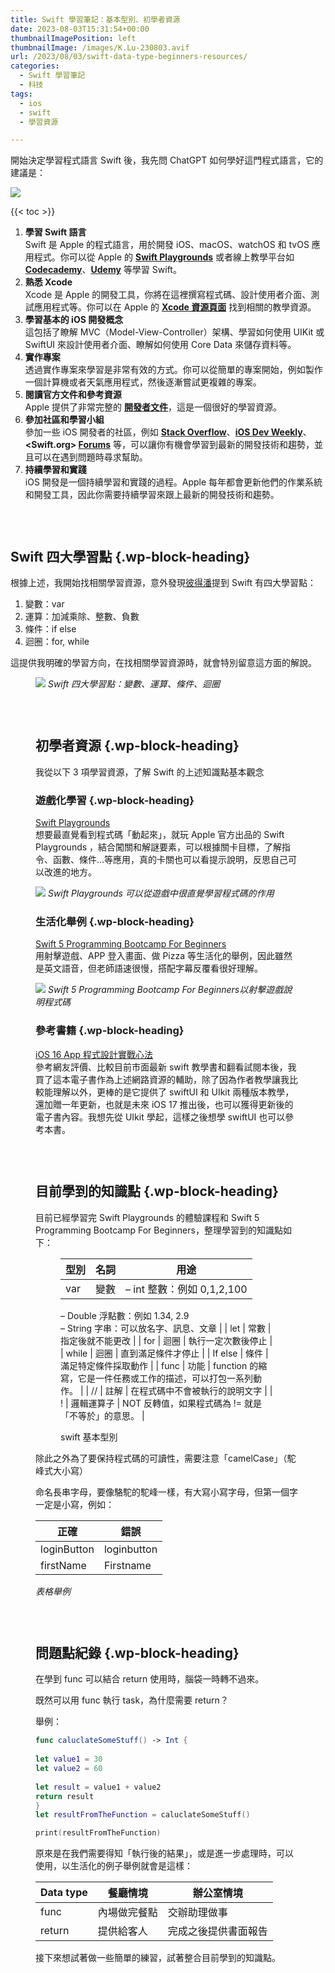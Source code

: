 ```yaml
---
title: Swift 學習筆記：基本型別、初學者資源
date: 2023-08-03T15:31:54+00:00
thumbnailImagePosition: left
thumbnailImage: /images/K.Lu-230803.avif
url: /2023/08/03/swift-data-type-beginners-resources/
categories:
  - Swift 學習筆記
  - 科技
tags:
  - ios
  - swift
  - 學習資源

---
```


開始決定學習程式語言 Swift 後，我先問 ChatGPT 如何學好這門程式語言，它的建議是：
<!--more-->

![](/images/K.Lu-230803.avif)

{{< toc >}}

  1. **學習 Swift 語言**  
    Swift 是 Apple 的程式語言，用於開發 iOS、macOS、watchOS 和 tvOS 應用程式。你可以從 Apple 的 **[Swift Playgrounds][1]** 或者線上教學平台如 **[Codecademy][2]**、**[Udemy][3]** 等學習 Swift。
  2. **熟悉 Xcode**  
    Xcode 是 Apple 的開發工具，你將在這裡撰寫程式碼、設計使用者介面、測試應用程式等。你可以在 Apple 的 **[Xcode 資源頁面][4]** 找到相關的教學資源。
  3. **學習基本的 iOS 開發概念**  
    這包括了瞭解 MVC（Model-View-Controller）架構、學習如何使用 UIKit 或 SwiftUI 來設計使用者介面、瞭解如何使用 Core Data 來儲存資料等。
  4. **實作專案**  
    透過實作專案來學習是非常有效的方式。你可以從簡單的專案開始，例如製作一個計算機或者天氣應用程式，然後逐漸嘗試更複雜的專案。
  5. **閱讀官方文件和參考資源**  
    Apple 提供了非常完整的 **[開發者文件][5]**，這是一個很好的學習資源。
  6. **參加社區和學習小組**  
    參加一些 iOS 開發者的社區，例如 **[Stack Overflow][6]**、**[iOS Dev Weekly][7]**、**<Swift.org> [Forums][8]** 等，可以讓你有機會學習到最新的開發技術和趨勢，並且可以在遇到問題時尋求幫助。
  7. **持續學習和實踐**  
    iOS 開發是一個持續學習和實踐的過程。Apple 每年都會更新他們的作業系統和開發工具，因此你需要持續學習來跟上最新的開發技術和趨勢。

<div style="height:30px" aria-hidden="true" class="wp-block-spacer">
</div>

## Swift 四大學習點 {.wp-block-heading}

根據上述，我開始找相關學習資源，意外發現[彼得潘][9]提到 Swift 有四大學習點：

  1. 變數：var
  2. 運算：加減乘除、整數、負數
  3. 條件：if else
  4. 迴圈：for, while

這提供我明確的學習方向，在找相關學習資源時，就會特別留意這方面的解說。<figure class="wp-block-image size-full">

![](四大學習者-2023-08-03-at-23.41.18.avif)
*Swift 四大學習點：變數、運算、條件、迴圈*

<div style="height:30px" aria-hidden="true" class="wp-block-spacer">
</div>

## 初學者資源 {.wp-block-heading}

我從以下 3 項學習資源，了解 Swift 的上述知識點基本觀念

### 遊戲化學習 {.wp-block-heading}

[Swift Playgrounds][1]  
想要最直覺看到程式碼「動起來」，就玩 Apple 官方出品的 Swift Playgrounds ，結合闖關和解謎要素，可以根據關卡目標，了解指令、函數、條件…等應用，真的卡關也可以看提示說明，反思自己可以改進的地方。


![](playground-2023-07-30-at-16.16.02.avif)
*Swift Playgrounds 可以從遊戲中很直覺學習程式碼的作用*

### 生活化舉例 {.wp-block-heading}

[Swift 5 Programming Bootcamp For Beginners][10]  
用射擊遊戲、APP 登入畫面、做 Pizza 等生活化的舉例，因此雖然是英文語音，但老師語速很慢，搭配字幕反覆看很好理解。

![](swift-5-for-beginngers-2023-08-03-at-23.00.31.avif)
*Swift 5 Programming Bootcamp For Beginners以射擊遊戲說明程式碼*

### 參考書籍 {.wp-block-heading}

[iOS 16 App 程式設計實戰心法][11]  
參考網友評價、比較目前市面最新 swift 教學書和翻看試閱本後，我買了這本電子書作為上述網路資源的輔助，除了因為作者教學讓我比較能理解以外，更棒的是它提供了 swiftUI 和 UIkit 兩種版本教學，還加贈一年更新，也就是未來 iOS 17 推出後，也可以獲得更新後的電子書內容。我想先從 UIkit 學起，這樣之後想學 swiftUI 也可以參考本書。

<div style="height:30px" aria-hidden="true" class="wp-block-spacer">
</div>

## 目前學到的知識點 {.wp-block-heading}

目前已經學習完 Swift Playgrounds 的體驗課程和 Swift 5 Programming Bootcamp For Beginners，整理學習到的知識點如下：<figure class="wp-block-table">

| 型別      | 名詞    | 用途                                                                                            |
| ------- | ----- | --------------------------------------------------------------------------------------------- |
| var     | 變數    | &#8211; int 整數：例如 0,1,2,100  
&#8211; Double 浮點數：例如 1.34, 2.9  
&#8211; String 字串：可以放名字、訊息、文章 |
| let     | 常數    | 指定後就不能更改                                                                                      |
| for     | 迴圈    | 執行一定次數後停止                                                                                     |
| while   | 迴圈    | 直到滿足條件才停止                                                                                     |
| If else | 條件    | 滿足特定條件採取動作                                                                                    |
| func    | 功能    | function 的縮寫，它是一件任務或工作的描述，可以打包一系列動作。                                                          |
| //      | 註解    | 在程式碼中不會被執行的說明文字                                                                               |
| !       | 邏輯運算子 | NOT 反轉值，如果程式碼為 != 就是「不等於」的意思。                                                                 |<figcaption class="wp-element-caption">swift 基本型別</figcaption></figure> 

除此之外為了要保持程式碼的可讀性，需要注意「camelCase」（駝峰式大小寫）

命名長串字母，要像駱駝的駝峰一樣，有大寫小寫字母，但第一個字一定是小寫，例如：

| 正確          | 錯誤          |
| ----------- | ----------- |
| loginButton | loginbutton |
| firstName   | Firstname   |
*表格舉例* 

<div style="height:30px" aria-hidden="true" class="wp-block-spacer">
</div>

## 問題點紀錄 {.wp-block-heading}

在學到 func 可以結合 return 使用時，腦袋一時轉不過來。

既然可以用 func 執行 task，為什麼需要 return？

舉例：

```swift
func caluclateSomeStuff() -> Int {
 
let value1 = 30
let value2 = 60
 
let result = value1 + value2
return result
}
let resultFromTheFunction = caluclateSomeStuff()

print(resultFromTheFunction)
``` 


原來是在我們需要得知「執行後的結果」，或是進一步處理時，可以使用，以生活化的例子舉例就會是這樣：

| Data type | 餐廳情境   | 辦公室情境      |
| --------- | ------ | ---------- |
| func      | 內場做完餐點 | 交辦助理做事     |
| return    | 提供給客人  | 完成之後提供書面報告 |</figure> 

接下來想試著做一些簡單的練習，試著整合目前學到的知識點。

 [1]: https://www.apple.com/tw/swift/playgrounds/
 [2]: https://www.codecademy.com/learn/learn-swift
 [3]: https://www.udemy.com/topic/swift/
 [4]: https://developer.apple.com/xcode/resources/
 [5]: https://developer.apple.com/documentation/
 [6]: https://stackoverflow.com/questions/tagged/ios
 [7]: https://iosdevweekly.com/
 [8]: https://forums.swift.org/
 [9]: https://medium.com/@apppeterpan?source=---two_column_layout_sidebar----------------------------------
 [10]: https://www.udemy.com/course/swift-5-programming-bootcamp-for-beginners/
 [11]: https://www.appcoda.com.tw/swift/